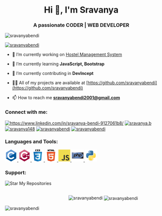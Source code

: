 <h1 align="center">Hi 👋, I'm Sravanya</h1>
<h3 align="center">A passionate CODER | WEB DEVELOPER</h3>

<p align="left"> <img src="https://komarev.com/ghpvc/?username=sravanyabendi&label=Profile%20views&color=0e75b6&style=flat" alt="sravanyabendi" /> </p>

<p align="left"> <a href="https://github.com/ryo-ma/github-profile-trophy"><img src="https://github-profile-trophy.vercel.app/?username=sravanyabendi" alt="sravanyabendi" /></a> </p>

- 🔭 I’m currently working on [Hostel Management System](https://github.com/sravanyabendi/HOSTEL-MANAGEMENT-SYSTEM)

- 🌱 I’m currently learning **JavaScript, Bootstrap**

- 👯 I’m currently contributing in **DevIncept**

- 👨‍💻 All of my projects are available at [https://github.com/sravanyabendi](https://github.com/sravanyabendi)

- 📫 How to reach me **sravanyabendi2001@gmail.com**

<h3 align="left">Connect with me:</h3>
<p align="left">
<a href="https://linkedin.com/in/https://www.linkedin.com/in/sravanya-bendi-9127061b8/" target="blank"><img align="center" src="https://raw.githubusercontent.com/rahuldkjain/github-profile-readme-generator/master/src/images/icons/Social/linked-in-alt.svg" alt="https://www.linkedin.com/in/sravanya-bendi-9127061b8/" height="30" width="40" /></a>
<a href="https://instagram.com/sravanya.b" target="blank"><img align="center" src="https://raw.githubusercontent.com/rahuldkjain/github-profile-readme-generator/master/src/images/icons/Social/instagram.svg" alt="sravanya.b" height="30" width="40" /></a>
<a href="https://www.codechef.com/users/sravanya148" target="blank"><img align="center" src="https://cdn.jsdelivr.net/npm/simple-icons@3.1.0/icons/codechef.svg" alt="sravanya148" height="30" width="40" /></a>
<a href="https://www.hackerrank.com/sravanyabendi" target="blank"><img align="center" src="https://raw.githubusercontent.com/rahuldkjain/github-profile-readme-generator/master/src/images/icons/Social/hackerrank.svg" alt="sravanyabendi" height="30" width="40" /></a>
<a href="https://www.leetcode.com/sravanyabendi" target="blank"><img align="center" src="https://raw.githubusercontent.com/rahuldkjain/github-profile-readme-generator/master/src/images/icons/Social/leet-code.svg" alt="sravanyabendi" height="30" width="40" /></a>
</p>

<h3 align="left">Languages and Tools:</h3>
<p align="left"> <a href="https://www.cprogramming.com/" target="_blank"> <img src="https://raw.githubusercontent.com/devicons/devicon/master/icons/c/c-original.svg" alt="c" width="40" height="40"/> </a> <a href="https://www.w3schools.com/cpp/" target="_blank"> <img src="https://raw.githubusercontent.com/devicons/devicon/master/icons/cplusplus/cplusplus-original.svg" alt="cplusplus" width="40" height="40"/> </a> <a href="https://www.w3schools.com/css/" target="_blank"> <img src="https://raw.githubusercontent.com/devicons/devicon/master/icons/css3/css3-original-wordmark.svg" alt="css3" width="40" height="40"/> </a> <a href="https://www.w3.org/html/" target="_blank"> <img src="https://raw.githubusercontent.com/devicons/devicon/master/icons/html5/html5-original-wordmark.svg" alt="html5" width="40" height="40"/> </a> <a href="https://developer.mozilla.org/en-US/docs/Web/JavaScript" target="_blank"> <img src="https://raw.githubusercontent.com/devicons/devicon/master/icons/javascript/javascript-original.svg" alt="javascript" width="40" height="40"/> </a> <a href="https://www.php.net" target="_blank"> <img src="https://raw.githubusercontent.com/devicons/devicon/master/icons/php/php-original.svg" alt="php" width="40" height="40"/> </a> <a href="https://www.python.org" target="_blank"> <img src="https://raw.githubusercontent.com/devicons/devicon/master/icons/python/python-original.svg" alt="python" width="40" height="40"/> </a> </p>

<h3 align="left">Support:</h3>
<p><a href="https://www.buymeacoffee.com/Star My Repositories"> <img align="left" src="https://cdn.buymeacoffee.com/buttons/v2/default-yellow.png" height="50" width="210" alt="Star My Repositories" /></a></p><br><br>

<p><img align="left" src="https://github-readme-stats.vercel.app/api/top-langs?username=sravanyabendi&show_icons=true&locale=en&layout=compact" alt="sravanyabendi" /></p>

<p>&nbsp;<img align="center" src="https://github-readme-stats.vercel.app/api?username=sravanyabendi&show_icons=true&locale=en" alt="sravanyabendi" /></p>

<p><img align="center" src="https://github-readme-streak-stats.herokuapp.com/?user=sravanyabendi&" alt="sravanyabendi" /></p>
